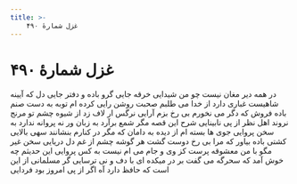 ```yaml
---
title: >-
    غزل شمارهٔ ۴۹۰
---
```

# غزل شمارهٔ ۴۹۰

در همه دیر مغان نیست چو من شیدایی
خرقه جایی گرو باده و دفتر جایی
دل که آیینه شاهیست غباری دارد
از خدا می طلبم صحبت روشن رایی
کرده ام توبه به دست صنم باده فروش
که دگر می نخورم بی رخ بزم آرایی
نرگس ار لاف زد از شیوه چشم تو مرنج
نروند اهل نظر از پی نابینایی
شرح این قصه مگر شمع برآرد به زبان
ور نه پروانه ندارد به سخن پروایی
جوی ها بسته ام از دیده به دامان که مگر
در کنارم بنشانند سهی بالایی
کشتی باده بیاور که مرا بی رخ دوست
گشت هر گوشه چشم از غم دل دریایی
سخن غیر مگو با من معشوقه پرست
کز وی و جام می ام نیست به کس پروایی
این حدیثم چه خوش آمد که سحرگه می گفت
بر در میکده ای با دف و نی ترسایی
گر مسلمانی از این است که حافظ دارد
آه اگر از پی امروز بود فردایی
